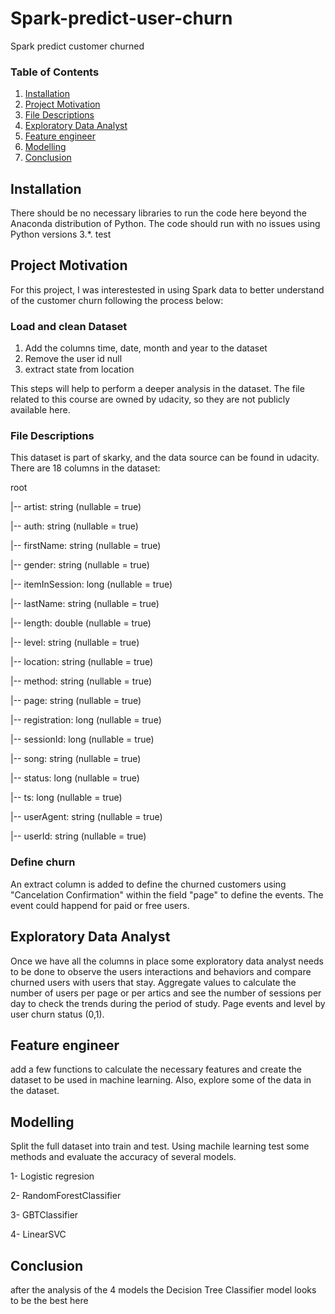 # Spark-predict-user-churn
Spark predict customer churned
### Table of Contents

1. [Installation](#installation)
2. [Project Motivation](#motivation)
3. [File Descriptions](#files)
4. [Exploratory Data Analyst](#exploratory)
5. [Feature engineer](#feature)
6. [Modelling](#modelling) 
7. [Conclusion](#conclusion) 

## Installation <a name="installation"></a>

There should be no necessary libraries to run the code here beyond the Anaconda distribution of Python. The code should run with no issues using Python versions 3.*.
test
## Project Motivation<a name="motivation"></a>

For this project, I was interestested in using Spark data to better understand of the customer churn following the process below:

### Load and clean Dataset
1. Add the columns time, date, month and year to the dataset
2. Remove the user id null
3. extract state from location

This steps will help to perform a deeper analysis in the dataset.
The file related to this course are owned by udacity, so they are not publicly available here.  

### File Descriptions <a name="files"></a>

This dataset is part of skarky, and the data source can be found in udacity.
There are 18 columns in the dataset:

root

 |-- artist: string (nullable = true)
 
 |-- auth: string (nullable = true)
 
 |-- firstName: string (nullable = true)
 
 |-- gender: string (nullable = true)
 
 |-- itemInSession: long (nullable = true)
 
 |-- lastName: string (nullable = true)
 
 |-- length: double (nullable = true)
 
 |-- level: string (nullable = true)
 
 |-- location: string (nullable = true)
 
 |-- method: string (nullable = true)
 
 |-- page: string (nullable = true)
 
 |-- registration: long (nullable = true)
 
 |-- sessionId: long (nullable = true)
 
 |-- song: string (nullable = true)
 
 |-- status: long (nullable = true)
 
 |-- ts: long (nullable = true)
 
 |-- userAgent: string (nullable = true)
 
 |-- userId: string (nullable = true)


### Define churn
An extract column is added to define the churned customers using "Cancelation Confirmation" within the field "page" to define the events. The event could happend for paid or free users.

## Exploratory Data Analyst<a name="exploratory"></a>
Once we have all the columns in place some exploratory data analyst needs to be done to observe the users interactions and behaviors and compare churned users with users that stay.
Aggregate values to calculate the number of users per page or per artics and see the number of sessions per day to check the trends during the period of study.
Page events and level by user churn status (0,1).

## Feature engineer<a name="feature"></a>

add a few functions to calculate the necessary features and create the dataset to be used in machine learning. Also, explore some of the data in the dataset.

## Modelling<a name="modelling"></a>

Split the full dataset into train and test. Using machile learning test some methods and evaluate the accuracy of several models.

1- Logistic regresion

2- RandomForestClassifier

3- GBTClassifier

4- LinearSVC

## Conclusion<a name="conclusion"></a>
after the analysis of the 4 models the Decision Tree Classifier model looks to be the best here

